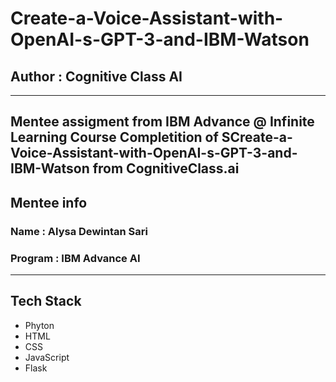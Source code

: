 #  Create-a-Voice-Assistant-with-OpenAI-s-GPT-3-and-IBM-Watson
## Author : Cognitive Class AI
---
Mentee assigment from IBM Advance @ Infinite Learning
Course Completition of SCreate-a-Voice-Assistant-with-OpenAI-s-GPT-3-and-IBM-Watson from CognitiveClass.ai
---

## Mentee info 
### Name    : Alysa Dewintan Sari
### Program : IBM Advance AI
---

## Tech Stack 
- Phyton
- HTML
- CSS
- JavaScript
- Flask
